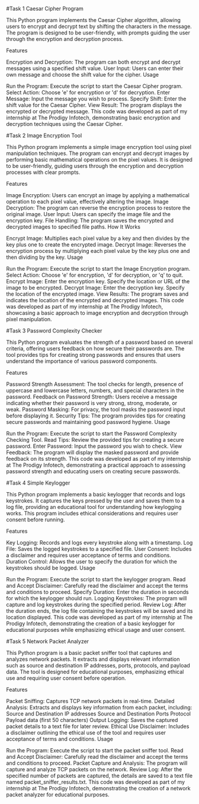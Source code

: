 #Task 1 Caesar Cipher Program

This Python program implements the Caesar Cipher algorithm, allowing users to encrypt and decrypt text by shifting the characters in the message. The program is designed to be user-friendly, with prompts guiding the user through the encryption and decryption process.

Features

Encryption and Decryption: The program can both encrypt and decrypt messages using a specified shift value.
User Input: Users can enter their own message and choose the shift value for the cipher.
Usage

Run the Program: Execute the script to start the Caesar Cipher program.
Select Action: Choose 'e' for encryption or 'd' for decryption.
Enter Message: Input the message you wish to process.
Specify Shift: Enter the shift value for the Caesar Cipher.
View Result: The program displays the encrypted or decrypted message.
This code was developed as part of my internship at The Prodigy Infotech, demonstrating basic encryption and decryption techniques using the Caesar Cipher.

#Task 2 Image Encryption Tool

This Python program implements a simple image encryption tool using pixel manipulation techniques. The program can encrypt and decrypt images by performing basic mathematical operations on the pixel values. It is designed to be user-friendly, guiding users through the encryption and decryption processes with clear prompts.

Features

Image Encryption: Users can encrypt an image by applying a mathematical operation to each pixel value, effectively altering the image.
Image Decryption: The program can reverse the encryption process to restore the original image.
User Input: Users can specify the image file and the encryption key.
File Handling: The program saves the encrypted and decrypted images to specified file paths.
How It Works

Encrypt Image: Multiplies each pixel value by a key and then divides by the key plus one to create the encrypted image.
Decrypt Image: Reverses the encryption process by multiplying each pixel value by the key plus one and then dividing by the key.
Usage

Run the Program: Execute the script to start the Image Encryption program.
Select Action: Choose 'e' for encryption, 'd' for decryption, or 'q' to quit.
Encrypt Image:
Enter the encryption key.
Specify the location or URL of the image to be encrypted.
Decrypt Image:
Enter the decryption key.
Specify the location of the encrypted image.
View Results: The program saves and indicates the location of the encrypted and decrypted images.
This code was developed as part of my internship at The Prodigy Infotech, showcasing a basic approach to image encryption and decryption through pixel manipulation.

#Task 3 Password Complexity Checker

This Python program evaluates the strength of a password based on several criteria, offering users feedback on how secure their passwords are. The tool provides tips for creating strong passwords and ensures that users understand the importance of various password components.

Features

Password Strength Assessment: The tool checks for length, presence of uppercase and lowercase letters, numbers, and special characters in the password.
Feedback on Password Strength: Users receive a message indicating whether their password is very strong, strong, moderate, or weak.
Password Masking: For privacy, the tool masks the password input before displaying it.
Security Tips: The program provides tips for creating secure passwords and maintaining good password hygiene.
Usage

Run the Program: Execute the script to start the Password Complexity Checking Tool.
Read Tips: Review the provided tips for creating a secure password.
Enter Password: Input the password you wish to check.
View Feedback: The program will display the masked password and provide feedback on its strength.
This code was developed as part of my internship at The Prodigy Infotech, demonstrating a practical approach to assessing password strength and educating users on creating secure passwords.

#Task 4 Simple Keylogger

This Python program implements a basic keylogger that records and logs keystrokes. It captures the keys pressed by the user and saves them to a log file, providing an educational tool for understanding how keylogging works. This program includes ethical considerations and requires user consent before running.

Features

Key Logging: Records and logs every keystroke along with a timestamp.
Log File: Saves the logged keystrokes to a specified file.
User Consent: Includes a disclaimer and requires user acceptance of terms and conditions.
Duration Control: Allows the user to specify the duration for which the keystrokes should be logged.
Usage

Run the Program: Execute the script to start the keylogger program.
Read and Accept Disclaimer: Carefully read the disclaimer and accept the terms and conditions to proceed.
Specify Duration: Enter the duration in seconds for which the keylogger should run.
Logging Keystrokes: The program will capture and log keystrokes during the specified period.
Review Log: After the duration ends, the log file containing the keystrokes will be saved and its location displayed.
This code was developed as part of my internship at The Prodigy Infotech, demonstrating the creation of a basic keylogger for educational purposes while emphasizing ethical usage and user consent.

#Task 5 Network Packet Analyzer

This Python program is a basic packet sniffer tool that captures and analyzes network packets. It extracts and displays relevant information such as source and destination IP addresses, ports, protocols, and payload data. The tool is designed for educational purposes, emphasizing ethical use and requiring user consent before operation.

Features

Packet Sniffing: Captures TCP network packets in real-time.
Detailed Analysis: Extracts and displays key information from each packet, including:
Source and Destination IP addresses
Source and Destination Ports
Protocol
Payload data (first 50 characters)
Output Logging: Saves the captured packet details to a text file for later review.
Ethical Use Disclaimer: Includes a disclaimer outlining the ethical use of the tool and requires user acceptance of terms and conditions.
Usage

Run the Program: Execute the script to start the packet sniffer tool.
Read and Accept Disclaimer: Carefully read the disclaimer and accept the terms and conditions to proceed.
Packet Capture and Analysis: The program will capture and analyze TCP packets on the network.
Review Log: After the specified number of packets are captured, the details are saved to a text file named packet_sniffer_results.txt.
This code was developed as part of my internship at The Prodigy Infotech, demonstrating the creation of a network packet analyzer for educational purposes.
